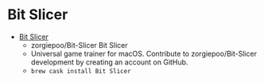 # Bit Slicer
- [Bit Slicer](https://github.com/zorgiepoo/bit-slicer/)
  -  zorgiepoo/Bit-Slicer Bit Slicer
  - Universal game trainer for macOS. Contribute to zorgiepoo/Bit-Slicer development by creating an account on GitHub.
  - `brew cask install Bit Slicer`
